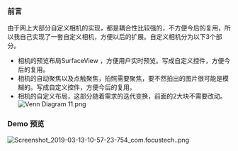 ### 前言
由于网上大部分自定义相机的实现，都是耦合性比较强的，不方便今后的复用，所以我自己实现了一套自定义相机，方便以后的扩展。自定义相机分为以下3个部分。
*  相机的预览布局SurfaceView ，方便用户实时预览。写成自定义控件，方便今后的复用。
*  相机的自动聚焦以及点触聚焦，拍照需要聚焦，要不然拍出的图片很可能是模糊的。写成自定义控件，方便今后的复用。
*  相机的自定义布局，这部分随着需求的迭代变换，前面的2大块不需要改动。
![Venn Diagram 11.png](https://user-gold-cdn.xitu.io/2019/3/13/1697534bb2087301?w=1123&h=794&f=png&s=59022)

### Demo 预览

![Screenshot_2019-03-13-10-57-23-754_com.focustech..png](https://user-gold-cdn.xitu.io/2019/3/13/1697507ed0a25dca?w=500&h=1000&f=png&s=819922)
